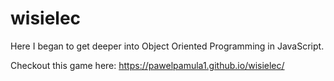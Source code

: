 # wisielec

Here I began to get deeper into Object Oriented Programming in JavaScript.

Checkout this game here: https://pawelpamula1.github.io/wisielec/
